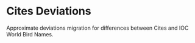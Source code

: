 # Cites Deviations
Approximate deviations migration for differences between Cites and IOC World Bird Names.
